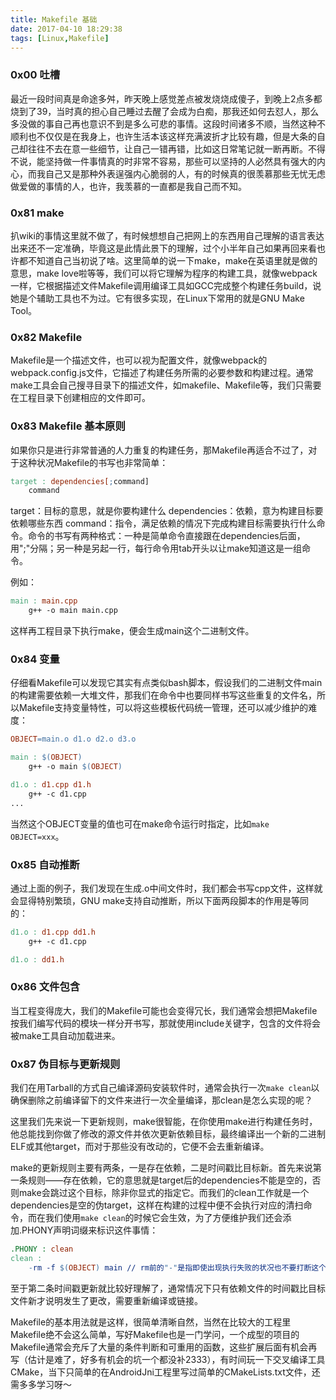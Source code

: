 ```yaml
---
title: Makefile 基础
date: 2017-04-10 18:29:38
tags: [Linux,Makefile]
---
```


### 0x00 吐槽

最近一段时间真是命途多舛，昨天晚上感觉差点被发烧烧成傻子，到晚上2点多都烧到了39，当时真的担心自己睡过去醒了会成为白痴，那我还如何去怼人，那么多没做的事自己再也意识不到是多么可悲的事情。这段时间诸多不顺，当然这种不顺利也不仅仅是在我身上，也许生活本该这样充满波折才比较有趣，但是大条的自己却往往不去在意一些细节，让自己一错再错，比如这日常笔记就一断再断。不得不说，能坚持做一件事情真的时非常不容易，那些可以坚持的人必然具有强大的内心，而我自己又是那种外表逞强内心脆弱的人，有的时候真的很羡慕那些无忧无虑做爱做的事情的人，也许，我羡慕的一直都是我自己而不知。

### 0x81 make

扒wiki的事情这里就不做了，有时候想想自己把网上的东西用自己理解的语言表达出来还不一定准确，毕竟这是此情此景下的理解，过个小半年自己如果再回来看也许都不知道自己当初说了啥。这里简单的说一下make，make在英语里就是做的意思，make love啦等等，我们可以将它理解为程序的构建工具，就像webpack一样，它根据描述文件Makefile调用编译工具如GCC完成整个构建任务build，说她是个辅助工具也不为过。它有很多实现，在Linux下常用的就是GNU Make Tool。

### 0x82 Makefile

Makefile是一个描述文件，也可以视为配置文件，就像webpack的webpack.config.js文件，它描述了构建任务所需的必要参数和构建过程。通常make工具会自己搜寻目录下的描述文件，如makefile、Makefile等，我们只需要在工程目录下创建相应的文件即可。

<!--more-->

### 0x83 Makefile 基本原则

如果你只是进行非常普通的人力重复的构建任务，那Makefile再适合不过了，对于这种状况Makefile的书写也非常简单：

```Makefile
target : dependencies[;command]
    command
```

target：目标的意思，就是你要构建什么
dependencies：依赖，意为构建目标要依赖哪些东西
command：指令，满足依赖的情况下完成构建目标需要执行什么命令。命令的书写有两种格式：一种是简单命令直接跟在dependencies后面，用";"分隔；另一种是另起一行，每行命令用tab开头以让make知道这是一组命令。

例如：

```Makefile
main : main.cpp
    g++ -o main main.cpp
```

这样再工程目录下执行make，便会生成main这个二进制文件。

### 0x84 变量

仔细看Makefile可以发现它其实有点类似bash脚本，假设我们的二进制文件main的构建需要依赖一大堆文件，那我们在命令中也要同样书写这些重复的文件名，所以Makefile支持变量特性，可以将这些模板代码统一管理，还可以减少维护的难度：

```Makefile
OBJECT=main.o d1.o d2.o d3.o

main : $(OBJECT)
    g++ -o main $(OBJECT)

d1.o : d1.cpp d1.h
    g++ -c d1.cpp
...
```

当然这个OBJECT变量的值也可在make命令运行时指定，比如`make OBJECT=xxx`。

### 0x85 自动推断

通过上面的例子，我们发现在生成.o中间文件时，我们都会书写cpp文件，这样就会显得特别繁琐，GNU make支持自动推断，所以下面两段脚本的作用是等同的：

```Makefile
d1.o : d1.cpp dd1.h
    g++ -c d1.cpp

d1.o : dd1.h
```

### 0x86 文件包含

当工程变得庞大，我们的Makefile可能也会变得冗长，我们通常会想把Makefile按我们编写代码的模块一样分开书写，那就使用include关键字，包含的文件将会被make工具自动加载进来。

### 0x87 伪目标与更新规则

我们在用Tarball的方式自己编译源码安装软件时，通常会执行一次`make clean`以确保删除之前编译留下的文件来进行一次全量编译，那clean是怎么实现的呢？

这里我们先来说一下更新规则，make很智能，在你使用make进行构建任务时，他总能找到你做了修改的源文件并依次更新依赖目标，最终编译出一个新的二进制ELF或其他target，而对于那些没有改动的，它便不会去重新编译。

make的更新规则主要有两条，一是存在依赖，二是时间戳比目标新。首先来说第一条规则——存在依赖，它的意思就是target后的dependencies不能是空的，否则make会跳过这个目标，除非你显式的指定它。而我们的clean工作就是一个dependencies是空的伪target，这样在构建的过程中便不会执行对应的清扫命令，而在我们使用`make clean`的时候它会生效，为了方便维护我们还会添加.PHONY声明词缀来标识这件事情：

```Makefile
.PHONY : clean
clean :
    -rm -f $(OBJECT) main // rm前的"-"是指即使出现执行失败的状况也不要打断这个过程，比如"No such file or directory."
```

至于第二条时间戳更新就比较好理解了，通常情况下只有依赖文件的时间戳比目标文件新才说明发生了更改，需要重新编译或链接。

Makefile的基本用法就是这样，很简单清晰自然，当然在比较大的工程里Makefile绝不会这么简单，写好Makefile也是一门学问，一个成型的项目的Makefile通常会充斥了大量的条件判断和可重用的函数，这些扩展后面有机会再写（估计是难了，好多有机会的坑一个都没补2333），有时间玩一下交叉编译工具CMake，当下只简单的在AndroidJni工程里写过简单的CMakeLists.txt文件，还需多多学习呀～
